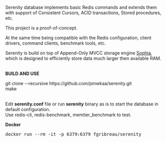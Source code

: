 
<p>Serenity database implements basic Redis commands and extends them with
support of Consistent Cursors, ACID transactions,
Stored procedures, etc.

<p>This project is a proof-of-concept.

<p>At the same time being compatible with the Redis configuration, client drivers, command clients, benchmark tools, etc.
<p>Serenity is build on top of Append-Only MVCC storage engine <a href="http://sphia.org">Sophia</a>, which is designed to efficiently store
data much larger then available RAM.
<br>
<br>
<p><b>BUILD AND USE</b>

<p>git clone --recursive https://github.com/pmwkaa/serenity.git
<br>
make<br><br>

<p>Edit <b>serenity.conf</b> file or run <b>serenity</b> binary as is to start the database in default configuration.<br>
Use redis-cli, redis-benchmark, memtier_benchmark to test.

<p><b>Docker</b>

<pre>docker run --rm -it -p 6379:6379 fgribreau/serenity</pre>
</p>
